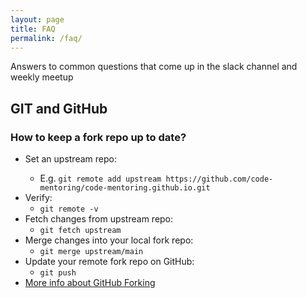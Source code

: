 ```yaml
---
layout: page
title: FAQ
permalink: /faq/
---
```


Answers to common questions that come up in the slack channel and weekly meetup

## GIT and GitHub

### How to keep a fork repo up to date?
* Set an upstream repo:</li>
  * E.g. `git remote add upstream https://github.com/code-mentoring/code-mentoring.github.io.git`
* Verify:
  * `git remote -v`
* Fetch changes from upstream repo:
  * `git fetch upstream`
* Merge changes into your local fork repo:
  * `git merge upstream/main`
* Update your remote fork repo on GitHub:
  * `git push`
* [More info about GitHub Forking](https://gist.github.com/Chaser324/ce0505fbed06b947d962)
